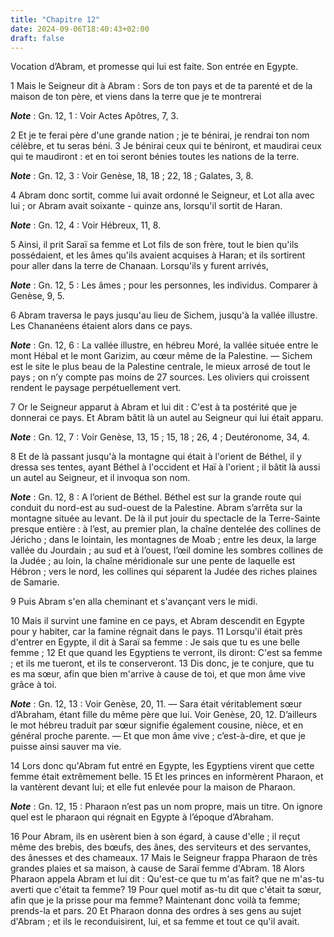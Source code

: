 ```yaml
---
title: "Chapitre 12"
date: 2024-09-06T18:40:43+02:00
draft: false
---
```



Vocation d’Abram, et promesse qui lui est faite.
Son entrée en Egypte.


1 Mais le Seigneur dit à Abram : Sors de ton pays et de ta parenté et de la maison de ton père, et viens dans la terre que je te montrerai

***Note*** :  Gn. 12, 1 : Voir Actes Apôtres, 7, 3.

2 Et je te ferai père d'une grande nation ; je te bénirai, je rendrai ton nom célèbre, et tu seras béni. 3 Je bénirai ceux qui te béniront, et maudirai ceux qui te maudiront : et en toi seront bénies toutes les nations de la terre.

***Note*** :  Gn. 12, 3 : Voir Genèse, 18, 18 ; 22, 18 ; Galates, 3, 8.


4 Abram donc sortit, comme lui avait ordonné le Seigneur, et Lot alla avec lui ; or Abram avait soixante - quinze ans, lorsqu'il sortit de Haran.

***Note*** :  Gn. 12, 4 : Voir Hébreux, 11, 8.

5 Ainsi, il prit Saraï sa femme et Lot fils de son frère, tout le bien qu'ils possédaient, et les âmes qu'ils avaient acquises à Haran; et ils sortirent pour aller dans la terre de Chanaan. Lorsqu'ils y furent arrivés,

***Note*** :  Gn. 12, 5 : Les âmes ; pour les personnes, les individus. Comparer à Genèse, 9, 5.


6 Abram traversa le pays jusqu'au lieu de Sichem, jusqu'à la vallée illustre. Les Chananéens étaient alors dans ce pays.

***Note*** :  Gn. 12, 6 : La vallée illustre, en hébreu Moré, la vallée située entre le mont Hébal et le mont Garizim, au cœur même de la Palestine. ― Sichem est le site le plus beau de la Palestine centrale, le mieux arrosé de tout le pays ; on n’y compte pas moins de 27 sources. Les oliviers qui croissent rendent le paysage perpétuellement vert.

7 Or le Seigneur apparut à Abram et lui dit : C'est à ta postérité que je donnerai ce pays. Et Abram bâtit là un autel au Seigneur qui lui était apparu.

***Note*** :  Gn. 12, 7 : Voir Genèse, 13, 15 ; 15, 18 ; 26, 4 ; Deutéronome, 34, 4.

8 Et de là passant jusqu'à la montagne qui était à l'orient de Béthel, il y dressa ses tentes, ayant Béthel à l'occident et Haï à l'orient ; il bâtit là aussi un autel au Seigneur, et il invoqua son nom.

***Note*** :  Gn. 12, 8 : A l’orient de Béthel. Béthel est sur la grande route qui conduit du nord-est au sud-ouest de la Palestine. Abram s’arrêta sur la montagne située au levant. De là il put jouir du spectacle de la Terre-Sainte presque entière : à l’est, au premier plan, la chaîne dentelée des collines de Jéricho ; dans le lointain, les montagnes de Moab ; entre les deux, la large vallée du Jourdain ; au sud et à l’ouest, l’œil domine les sombres collines de la Judée ; au loin, la chaîne méridionale sur une pente de laquelle est Hébron ; vers le nord, les collines qui séparent la Judée des riches plaines de Samarie.

9 Puis Abram s'en alla cheminant et s'avançant vers le midi.


10 Mais il survint une famine en ce pays, et Abram descendit en Egypte pour y habiter, car la famine régnait dans le pays. 11 Lorsqu'il était près d'entrer en Egypte, il dit à Saraï sa femme : Je sais que tu es une belle femme ; 12 Et que quand les Egyptiens te verront, ils diront: C'est sa femme ; et ils me tueront, et ils te conserveront. 13 Dis donc, je te conjure, que tu es ma sœur, afin que bien m'arrive à cause de toi, et que mon âme vive grâce à toi.

***Note*** :  Gn. 12, 13 : Voir Genèse, 20, 11. ― Sara était véritablement sœur d’Abraham, étant fille du même père que lui. Voir Genèse, 20, 12. D’ailleurs le mot hébreu traduit par sœur signifie également cousine, nièce, et en général proche parente. ― Et que mon âme vive ; c’est-à-dire, et que je puisse ainsi sauver ma vie.

14 Lors donc qu'Abram fut entré en Egypte, les Egyptiens virent que cette femme était extrêmement belle. 15 Et les princes en informèrent Pharaon, et la vantèrent devant lui; et elle fut enlevée pour la maison de Pharaon.

***Note*** :  Gn. 12, 15 : Pharaon n’est pas un nom propre, mais un titre. On ignore quel est le pharaon qui régnait en Egypte à l’époque d’Abraham.

16 Pour Abram, ils en usèrent bien à son égard, à cause d'elle ; il reçut même des brebis, des bœufs, des ânes, des serviteurs et des servantes, des ânesses et des chameaux. 17 Mais le Seigneur frappa Pharaon de très grandes plaies et sa maison, à cause de Saraï femme d'Abram. 18 Alors Pharaon appela Abram et lui dit : Qu'est-ce que tu m'as fait? que ne m'as-tu averti que c'était ta femme? 19 Pour quel motif as-tu dit que c'était ta sœur, afin que je la prisse pour ma femme? Maintenant donc voilà ta femme; prends-la et pars. 20 Et Pharaon donna des ordres à ses gens au sujet d'Abram ; et ils le reconduisirent, lui, et sa femme et tout ce qu'il avait.

